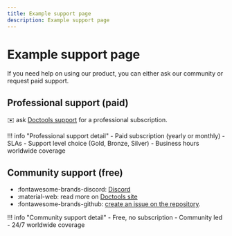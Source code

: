 ```yaml
---
title: Example support page
description: Example support page
---
```


# Example support page

If you need help on using our product, you can either ask our community or request paid support.

## Professional support (paid)

:envelope: ask [Doctools support](mailto:support@consensys.net) for a professional subscription.

!!! info "Professional support detail"
    - Paid subscription (yearly or monthly)
    - SLAs
    - Support level choice (Gold, Bronze, Silver)
    - Business hours worldwide coverage

## Community support (free)

- :fontawesome-brands-discord: [Discord](https://discord.gg/5U9Jwp7)
- :material-web: read more on [Doctools site](https://consensys.net/docs/doctools/en/latest/)
- :fontawesome-brands-github: [create an issue on the repository](https://github.com/Consensys/doctools.template-site/issues).

!!! info "Community support detail"
    - Free, no subscription
    - Community led
    - 24/7 worldwide coverage
